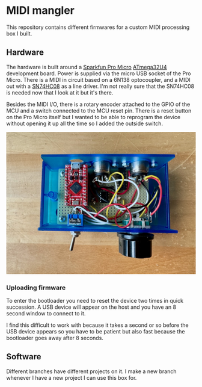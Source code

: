 # MIDI mangler

This repository contains different firmwares for a custom MIDI
processing box I built.

## Hardware

The hardware is built around a [Sparkfun Pro
Micro](https://www.sparkfun.com/pro-micro-5v-16mhz.html)
[ATmega32U4](https://www.microchip.com/en-us/product/atmega32u4)
development board. Power is supplied via the micro USB socket of the
Pro Micro. There is a MIDI in circuit based on a 6N138 optocoupler,
and a MIDI out with a [SN74HC08](https://www.ti.com/product/SN74HC08)
as a line driver. I'm not really sure that the SN74HC08 is needed now
that I look at it but it's there.

Besides the MIDI I/O, there is a rotary encoder attached to the GPIO
of the MCU and a switch connected to the MCU reset pin. There is a
reset button on the Pro Micro itself but I wanted to be able to
reprogram the device without opening it up all the time so I added the
outside switch.

![Photo of the inside of the hardware](midi-mangler.jpeg)

### Uploading firmware

To enter the bootloader you need to reset the device two times in
quick succession. A USB device will appear on the host and you have an
8 second window to connect to it.

I find this difficult to work with because it takes a second or so
before the USB device appears so you have to be patient but also fast
because the bootloader goes away after 8 seconds.

## Software

Different branches have different projects on it. I make a new branch
whenever I have a new project I can use this box for.

